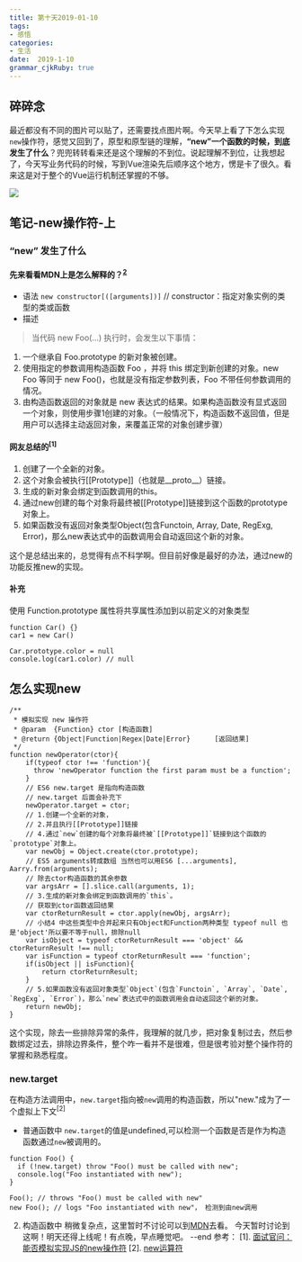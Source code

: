 ```yaml
---
title: 第十天2019-01-10
tags: 
- 感悟
categories: 
- 生活
date:  2019-1-10
grammar_cjkRuby: true
---
```

## 碎碎念
最近都没有不同的图片可以贴了，还需要找点图片啊。今天早上看了下怎么实现`new`操作符，感觉又回到了，原型和原型链的理解，**“new”一个函数的时候，到底发生了什么**？兜兜转转看来还是这个理解的不到位。说起理解不到位，让我想起了，今天写业务代码的时候，写到Vue渲染先后顺序这个地方，愣是卡了很久。看来这是对于整个的Vue运行机制还掌握的不够。

![](https://ws1.sinaimg.cn/large/b15ca614gy1fyygpxh56kj20hr0hr3yx.jpg)
<!--more-->

## 笔记-new操作符-上
### “new” 发生了什么
#### 先来看看MDN上是怎么解释的？<sup>[2]</sup>
+ 语法
`new constructor[([arguments])]` // constructor：指定对象实例的类型的类或函数
+ 描述
> 当代码 new Foo(...) 执行时，会发生以下事情：
1. 一个继承自 Foo.prototype 的新对象被创建。
2. 使用指定的参数调用构造函数 Foo ，并将 this 绑定到新创建的对象。new Foo 等同于 new Foo()，也就是没有指定参数列表，Foo 不带任何参数调用的情况。
3. 由构造函数返回的对象就是 new 表达式的结果。如果构造函数没有显式返回一个对象，则使用步骤1创建的对象。（一般情况下，构造函数不返回值，但是用户可以选择主动返回对象，来覆盖正常的对象创建步骤）

#### 网友总结的<sup>\[1]</sup>
1. 创建了一个全新的对象。
2. 这个对象会被执行[[Prototype]]（也就是__proto__）链接。
3. 生成的新对象会绑定到函数调用的this。
4. 通过new创建的每个对象将最终被[[Prototype]]链接到这个函数的prototype对象上。
5. 如果函数没有返回对象类型Object(包含Functoin, Array, Date, RegExg, Error)，那么new表达式中的函数调用会自动返回这个新的对象。

这个是总结出来的，总觉得有点不科学啊。但目前好像是最好的办法，通过new的功能反推new的实现。

#### 补充
使用 Function.prototype 属性将共享属性添加到以前定义的对象类型
```javascript?linenums
function Car() {}
car1 = new Car()

Car.prototype.color = null
console.log(car1.color) // null
```

## 怎么实现new
```javascript?linenums
/**
 * 模拟实现 new 操作符
 * @param  {Function} ctor [构造函数]
 * @return {Object|Function|Regex|Date|Error}      [返回结果]
 */
function newOperator(ctor){
    if(typeof ctor !== 'function'){
      throw 'newOperator function the first param must be a function';
    }
    // ES6 new.target 是指向构造函数
	// new.target 后面会补充下
    newOperator.target = ctor;
    // 1.创建一个全新的对象，
    // 2.并且执行[[Prototype]]链接
    // 4.通过`new`创建的每个对象将最终被`[[Prototype]]`链接到这个函数的`prototype`对象上。
    var newObj = Object.create(ctor.prototype);
    // ES5 arguments转成数组 当然也可以用ES6 [...arguments], Aarry.from(arguments);
    // 除去ctor构造函数的其余参数
    var argsArr = [].slice.call(arguments, 1);
    // 3.生成的新对象会绑定到函数调用的`this`。
    // 获取到ctor函数返回结果
    var ctorReturnResult = ctor.apply(newObj, argsArr);
    // 小结4 中这些类型中合并起来只有Object和Function两种类型 typeof null 也是'object'所以要不等于null，排除null
    var isObject = typeof ctorReturnResult === 'object' && ctorReturnResult !== null;
    var isFunction = typeof ctorReturnResult === 'function';
    if(isObject || isFunction){
        return ctorReturnResult;
    }
    // 5.如果函数没有返回对象类型`Object`(包含`Functoin`, `Array`, `Date`, `RegExg`, `Error`)，那么`new`表达式中的函数调用会自动返回这个新的对象。
    return newObj;
}

```
这个实现，除去一些排除异常的条件，我理解的就几步，把对象复制过去，然后参数绑定过去，排除边界条件，整个咋一看并不是很难，但是很考验对整个操作符的掌握和熟悉程度。
### new.target
在构造方法调用中，`new.target`指向被`new`调用的构造函数，所以"new."成为了一个虚拟上下文<sup>\[2]</sup>
+ 普通函数中
	`new.target`的值是undefined,可以检测一个函数是否是作为构造函数通过`new`被调用的。
```javascript?linenums
function Foo() {
  if (!new.target) throw "Foo() must be called with new";
  console.log("Foo instantiated with new");
}

Foo(); // throws "Foo() must be called with new"
new Foo(); // logs "Foo instantiated with new"， 检测到由new调用
```
2. 构造函数中
稍微复杂点，这里暂时不讨论可以到[MDN][1]去看。
今天暂时讨论到这啊！明天还得上线呢！有点晚，早点睡觉吧。
																																			--end 
参考：
\[1]. [面试官问：能否模拟实现JS的new操作符][2]
\[2]. [new运算符][4]


  [1]: https://developer.mozilla.org/zh-CN/docs/Web/JavaScript/Reference/Operators/new.target
  [2]: https://juejin.im/post/5bde7c926fb9a049f66b8b52
  [4]: https://developer.mozilla.org/zh-CN/docs/Web/JavaScript/Reference/Operators/new